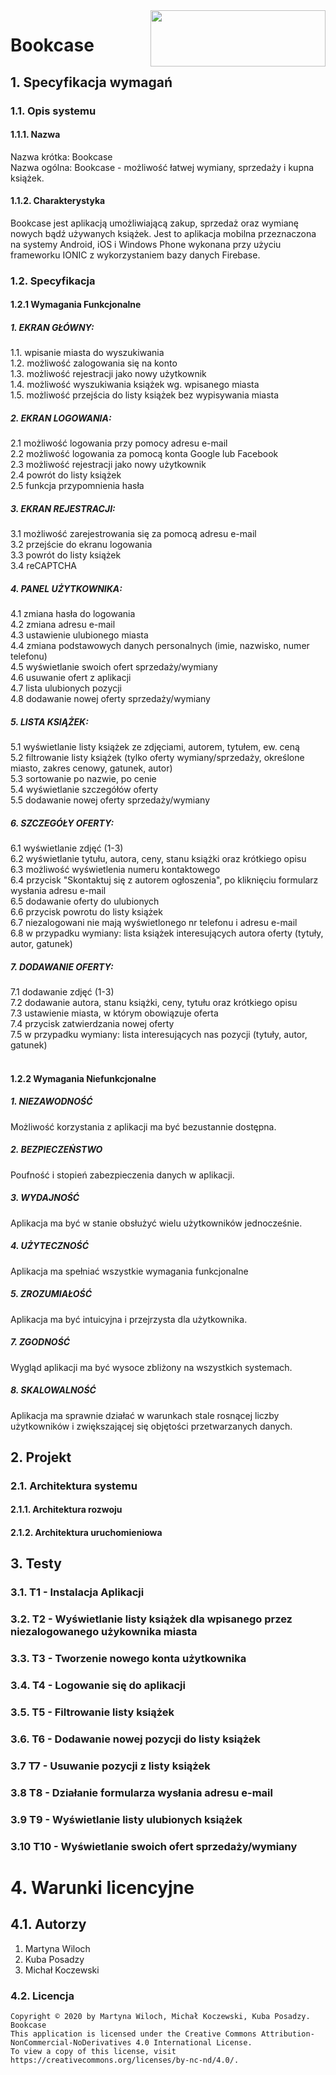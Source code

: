 <img align="right" width="280" height="90" src="https://scontent-waw1-1.xx.fbcdn.net/v/t1.15752-9/100658691_788726541657708_6944595524993417216_n.jpg?_nc_cat=106&_nc_sid=b96e70&_nc_ohc=ur5ostpVil4AX9rQhpM&_nc_ht=scontent-waw1-1.xx&oh=ffcee2febe6175cddb293c7851ad1134&oe=5EF55B47">

# Bookcase

## 1. Specyfikacja wymagań
### 1.1. Opis systemu
#### 1.1.1. Nazwa
Nazwa krótka: Bookcase <br>
Nazwa ogólna: Bookcase - możliwość łatwej wymiany, sprzedaży i kupna książek. 

#### 1.1.2. Charakterystyka
Bookcase jest aplikacją umożliwiającą zakup, sprzedaż oraz wymianę nowych bądź używanych książek. Jest to aplikacja mobilna przeznaczona na systemy Android, iOS i Windows Phone wykonana przy użyciu frameworku IONIC z wykorzystaniem bazy danych Firebase. 

###  1.2. Specyfikacja

#### 1.2.1 Wymagania Funkcjonalne
<h5> 1.	EKRAN GŁÓWNY: </h5>
1.1.	wpisanie miasta do wyszukiwania <br>
1.2.	możliwość zalogowania się na konto <br>
1.3.	możliwość rejestracji jako nowy użytkownik <br>
1.4.	możliwość wyszukiwania książek wg. wpisanego miasta <br>
1.5.	możliwość przejścia do listy książek bez wypisywania miasta <br>
<h5> 2.	EKRAN LOGOWANIA: </h5>
2.1	możliwość logowania przy pomocy adresu e-mail <br>
2.2	możliwość logowania za pomocą konta Google lub Facebook <br>
2.3	możliwość rejestracji jako nowy użytkownik <br>
2.4	powrót do listy książek <br>
2.5	funkcja przypomnienia hasła <br>
<h5> 3.	EKRAN REJESTRACJI: </h5>
3.1	możliwość zarejestrowania się za pomocą adresu e-mail <br>
3.2	przejście do ekranu logowania <br>
3.3	powrót do listy książek <br>
3.4	reCAPTCHA <br>
<h5> 4.	PANEL UŻYTKOWNIKA: </h5>
4.1	zmiana hasła do logowania <br>
4.2	zmiana adresu e-mail <br>
4.3	ustawienie ulubionego miasta <br>
4.4	zmiana podstawowych danych personalnych (imie, nazwisko, numer telefonu) <br>
4.5	wyświetlanie swoich ofert sprzedaży/wymiany <br>
4.6	usuwanie ofert z aplikacji <br>
4.7	lista ulubionych pozycji <br>
4.8	dodawanie nowej oferty sprzedaży/wymiany <br>
<h5> 5.	LISTA KSIĄŻEK: </h5>
5.1	wyświetlanie listy książek ze zdjęciami, autorem, tytułem, ew. ceną <br>
5.2	filtrowanie listy książek (tylko oferty wymiany/sprzedaży, określone miasto, zakres cenowy, gatunek, autor) <br>
5.3	sortowanie po nazwie, po cenie <br>
5.4	wyświetlanie szczegółów oferty <br>
5.5	dodawanie nowej oferty sprzedaży/wymiany <br>
<h5> 6.	SZCZEGÓŁY OFERTY: </h5>
6.1	wyświetlanie zdjęć (1-3) <br>
6.2	wyświetlanie tytułu, autora, ceny, stanu książki oraz krótkiego opisu <br>
6.3	możliwość wyświetlenia numeru kontaktowego <br>
6.4	przycisk "Skontaktuj się z autorem ogłoszenia", po kliknięciu formularz wysłania adresu e-mail <br>
6.5	dodawanie oferty do ulubionych <br>
6.6	przycisk powrotu do listy książek <br>
6.7	niezalogowani nie mają wyświetlonego nr telefonu i adresu e-mail <br>
6.8	w przypadku wymiany: lista książek interesujących autora oferty (tytuły, autor, gatunek) <br>
<h5> 7.	DODAWANIE OFERTY: </h5>
7.1	dodawanie zdjęć (1-3) <br>
7.2	dodawanie autora, stanu książki, ceny, tytułu oraz krótkiego opisu <br>
7.3	ustawienie miasta, w którym obowiązuje oferta <br>
7.4	przycisk zatwierdzania nowej oferty <br>
7.5	w przypadku wymiany: lista interesujących nas pozycji (tytuły, autor, gatunek)<br><br>


#### 1.2.2 Wymagania Niefunkcjonalne

<h5> 1. NIEZAWODNOŚĆ </h5>
Możliwość korzystania z aplikacji ma być bezustannie dostępna.
<h5> 2. BEZPIECZEŃSTWO </h5>
Poufność i stopień zabezpieczenia danych w aplikacji.
<h5> 3. WYDAJNOŚĆ </h5> 
Aplikacja ma być w stanie obsłużyć wielu użytkowników jednocześnie.
<h5> 4. UŻYTECZNOŚĆ </h5> 
Aplikacja ma spełniać wszystkie wymagania funkcjonalne
<h5> 5. ZROZUMIAŁOŚĆ </h5> 
Aplikacja ma być intuicyjna i przejrzysta dla użytkownika.
<h5> 7. ZGODNOŚĆ </h5> 
Wygląd aplikacji ma być wysoce zbliżony na wszystkich systemach.
<h5> 8. SKALOWALNOŚĆ </h5>  
Aplikacja ma sprawnie działać w warunkach stale rosnącej liczby użytkowników i zwiększającej się objętości przetwarzanych danych.

## 2. Projekt
### 2.1. Architektura systemu
#### 2.1.1. Architektura rozwoju
#### 2.1.2. Architektura uruchomieniowa

## 3. Testy
### 3.1. T1 - Instalacja Aplikacji
### 3.2. T2 - Wyświetlanie listy książek dla wpisanego przez niezalogowanego użykownika miasta
### 3.3. T3 - Tworzenie nowego konta użytkownika
### 3.4. T4 - Logowanie się do aplikacji
### 3.5. T5 - Filtrowanie listy książek
### 3.6. T6 - Dodawanie nowej pozycji do listy książek
### 3.7  T7 - Usuwanie pozycji z listy książek
### 3.8  T8 - Działanie formularza wysłania adresu e-mail
### 3.9  T9 - Wyświetlanie listy ulubionych książek
### 3.10  T10 - Wyświetlanie swoich ofert sprzedaży/wymiany 

# 4. Warunki licencyjne
## 4.1. Autorzy
1. Martyna Wiloch
2. Kuba Posadzy
3. Michał Koczewski

### 4.2. Licencja
```
Copyright © 2020 by Martyna Wiloch, Michał Koczewski, Kuba Posadzy. Bookcase
This application is licensed under the Creative Commons Attribution-NonCommercial-NoDerivatives 4.0 International License.
To view a copy of this license, visit https://creativecommons.org/licenses/by-nc-nd/4.0/.
```

